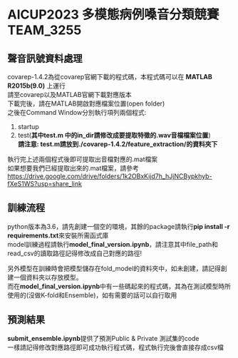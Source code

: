 # AICUP2023 多模態病例嗓音分類競賽 TEAM_3255
## 聲音訊號資料處理
covarep-1.4.2為從covarep官網下載的程式碼，本程式碼可以在 **MATLAB R2015b(9.0)** 上運行  
請至covarep以及MATLAB官網下載對應版本  
下載完後，請在MATLAB開啟對應檔案位置(open folder)  
之後在Command Window分別執行項列兩個程式:  
1. startup
2. test(**其中test.m 中的in_dir請修改成要提取特徵的.wav音檔檔案位置**)  
**請注意: test.m請放到./covarep-1.4.2/feature_extraction/的資料夾下**

執行完上述兩個程式後即可提取出音檔對應的.mat檔案  
如果想要我們已經提取出來的.mat檔案，請參考<https://drive.google.com/drive/folders/1k2OBxKijd7h_hJjNCBypkhyb-fXeS1WS?usp=share_link>

## 訓練流程
python版本為3.6，請先創建一個空的環境，其餘的package請執行**pip install -r requirements.txt**來安裝所需函式庫  
model訓練過程請執行**model_final_version.ipynb**，請注意其中file_path和read_csv的讀取路徑記得修改成自己對應的路徑!  

另外模型在訓練時會把模型儲存在fold_model的資料夾中，如未創建，請記得創建一個資料夾以存放模型。  
而在**model_final_version.ipynb**中有一些碼起來的程式碼，其為在測試模型時所使用的(沒做K-fold和Ensemble)，如有需要的話可以自行取用

## 預測結果
**submit_ensemble.ipynb**提供了預測Public & Private 測試集的code  
一樣請記得修改對應路徑即可成功執行程式碼，程式執行完後會直接存成csv檔
